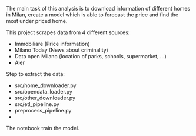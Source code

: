 The main task of this analysis is to download information of different homes in Milan, create a model which is able to forecast the price and find the most under priced home.

This project scrapes data from 4 different sources:

- Immobiliare (Price information)
- Milano Today (News about criminality)
- Data open Milano (location of parks, schools, supermarket, ...)
- Aler 

Step to extract the data:
- src/home_downloader.py
- src/opendata_loader.py
- src/other_downloader.py
- src/etl_pipeline.py
- preprocess_pipeline.py
- 
The notebook train the model.
